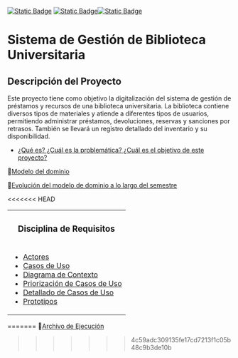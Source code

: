 [![Static Badge](https://img.shields.io/badge/Inicio-000000?style=flat-square&logo=kasasmart&logoColor=FFFFFF)](/README.md) [![Static Badge](https://img.shields.io/badge/Modelo%20de%20Dominio-000000?style=flat-square&logo=stackshare&logoColor=FFFFFF)](/ModeloDeDomminio/README.md)[![Static Badge](https://img.shields.io/badge/Código-000000?style=flat-square&logo=stackshare&logoColor=FFFFFF)](/ModeloDeDomminio/README.md)

# Sistema de Gestión de Biblioteca Universitaria

## Descripción del Proyecto

Este proyecto tiene como objetivo la digitalización del sistema de gestión de préstamos y recursos de una biblioteca universitaria. La biblioteca contiene diversos tipos de materiales y atiende a diferentes tipos de usuarios, permitiendo administrar préstamos, devoluciones, reservas y sanciones por retrasos. También se llevará un registro detallado del inventario y su disponibilidad.

- [¿Qué es? ¿Cuál es la problemática? ¿Cuál es el objetivo de este proyecto?](/introduccion/introduccion.md)

📌[Modelo del dominio](/ModeloDeDominio/README.md)

📌[Evolución del modelo de dominio a lo largo del semestre](/ModeloDelDominio/EvolucioneModeloDelDominio.md)

<<<<<<< HEAD
<table>
<tr>
<th>


### Disciplina de Requisitos

</th>
</tr>
<tr></tr>
  <tr>
<td valign=top>
      <ul>
        <li><a href="/CasosDeUso/Actividades/Actores.md">Actores</a></li>
        <li><a href="/CasosDeUso/Actividades/CasosDeUso.md">Casos de Uso</a></li>
        <li><a href="/CasosDeUso/diagramaDeContexto/diagramaDeContexto.md">Diagrama de Contexto</a></li>
        <li><a href="/CasosDeUso/Actividades/Priorizar.md">Priorización de Casos de Uso</a></li>
        <li><a href="/CasosDeUso/Actividades/Detallar.md">Detallado de Casos de Uso</a></li>
        <li><a href="/CasosDeUso/Actividades/Prototipos/README.md">Prototipos</a></li>
      </ul>
    </td>
  </tr>
</table>

=======
📌[Archivo de Ejecución](/src/Main.java)
>>>>>>> 4c59adc309135fe17cd7213f1c05b48c9b3de10b
